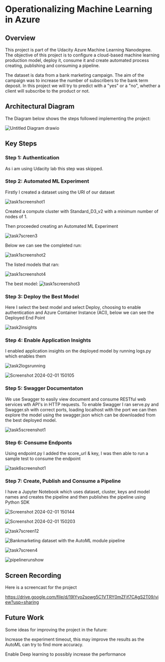 # Operationalizing Machine Learning in Azure

## Overview
This project is part of the Udacity Azure Machine Learning Nanodegree. The objective of this project is to configure a cloud-based machine learning production model, deploy it, consume it and create automated process creating, publishing and consuming a pipeline.

The dataset is data from a bank marketing campaign. The aim of the campaign was to increase the number of subscribers to the bank term deposit. In this project we will try to predict with a "yes" or a "no", whether a client will subscribe to the product or not.

## Architectural Diagram

The Diagram below shows the steps followed implementing the project: 

![Untitled Diagram drawio](https://github.com/samfrost23/nd00333_AZMLND_C2/assets/99268262/1e4c0167-64c4-4fa7-89a3-6a5a7e5a50d9)

## Key Steps
### Step 1: Authentication

As i am using Udacity lab this step was skipped.

### Step 2: Automated ML Experiment

Firstly I created a dataset using the URI of our dataset

![task1screenshot1](https://github.com/samfrost23/nd00333_AZMLND_C2/assets/99268262/27c84f2f-46f2-4f9a-bb4e-7c2ffd7981de)

Created a compute cluster with Standard_D3_v2 with a minimum number of nodes of 1.

Then proceeded creating an Automated ML Experiment

![task7screen3](https://github.com/samfrost23/nd00333_AZMLND_C2/assets/99268262/c66ea682-8277-424c-8bfe-1c17be119ff0)

Below we can see the completed run:

![task1screenshot2](https://github.com/samfrost23/nd00333_AZMLND_C2/assets/99268262/08762253-30f1-4313-a8f6-fca6b3fc7eb6)

The listed models that ran:

![task1screenshot4](https://github.com/samfrost23/nd00333_AZMLND_C2/assets/99268262/ce796a90-c123-48bc-a533-4cee14a329a0)


The best model:
![task1screenshot3](https://github.com/samfrost23/nd00333_AZMLND_C2/assets/99268262/de0ba2b8-4094-4f1b-b9df-033da784e242)

### Step 3: Deploy the Best Model

Here I select the best model and select Deploy, choosing to enable authentication and Azure Container Instance (ACI), below we can see the Deployed End Point

![task2insights](https://github.com/samfrost23/nd00333_AZMLND_C2/assets/99268262/9d07a50c-e979-4560-a325-739074d25377)

### Step 4: Enable Application Insights

I enabled application insights on the deployed model by running logs.py which enables them

![task2logsrunning](https://github.com/samfrost23/nd00333_AZMLND_C2/assets/99268262/63af217d-e72f-4007-b6d0-666ff179b983)

![Screenshot 2024-02-01 150105](https://github.com/samfrost23/nd00333_AZMLND_C2/assets/99268262/5b7d99d2-d260-48e8-92f1-d66bf2c90c9d)

### Step 5: Swagger Documentaton

We use Swagger to easily view document and consume RESTful web services wth API's in HTTP requests. To enable Swagger I ran serve.py and Swagger.sh with correct ports, loading localhost with the port we can then explore the model using the swagger.json which can be downloaded from the best deployed model.

![task5screenshot1](https://github.com/samfrost23/nd00333_AZMLND_C2/assets/99268262/b7c4a686-c1ff-4c04-8e98-3d1436e48e70)

### Step 6: Consume Endponts
Using endpoint.py I added the score_url & key, I was then able to run a sample test to consume the endpoint

![task6screenshot1](https://github.com/samfrost23/nd00333_AZMLND_C2/assets/99268262/ae48cbd1-6746-487d-bc0b-895d74be5128)

### Step 7: Create, Publish and Consume a Pipeline
I have a Jupyter Notebook which uses dataset, cluster, keys and model names and creates the pipeline and then publishes the pipeline using Python SDK

![Screenshot 2024-02-01 150144](https://github.com/samfrost23/nd00333_AZMLND_C2/assets/99268262/799a7eb8-3556-4c78-a9bb-d83670be002c)

![Screenshot 2024-02-01 150203](https://github.com/samfrost23/nd00333_AZMLND_C2/assets/99268262/77c1cc0e-2972-4a27-9e2a-0d13045323b7)

![task7screen12](https://github.com/samfrost23/nd00333_AZMLND_C2/assets/99268262/08982785-244d-4469-8ced-c0725124d7e5)

![Bankmarketing dataset with the AutoML module pipeline](https://github.com/samfrost23/nd00333_AZMLND_C2/assets/99268262/b4f151d8-a811-4ea2-b209-9c16473b195c)

![task7screen4](https://github.com/samfrost23/nd00333_AZMLND_C2/assets/99268262/d06ef497-ef36-48e6-82e8-115010fce065)

![pipelinerunshow](https://github.com/samfrost23/nd00333_AZMLND_C2/assets/99268262/7627bc28-1329-43ad-9d50-8aa08696a4fb)

## Screen Recording
Here is a screencast for the project 

https://drive.google.com/file/d/19IYyo2sowg5C1VTRY0mZFif7CAgS2T09/view?usp=sharing

## Future Work
Some ideas for improving the project in the future:

Increase the experiment timeout, this may improve the results as the AutoML can try to find more accuracy.

Enable Deep learning to possibly increase the performance
